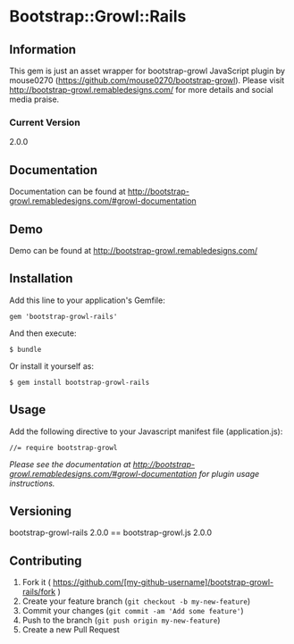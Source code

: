 # Bootstrap::Growl::Rails

## Information

This gem is just an asset wrapper for bootstrap-growl JavaScript plugin by mouse0270 (https://github.com/mouse0270/bootstrap-growl). Please visit http://bootstrap-growl.remabledesigns.com/ for more details and social media praise.

### Current Version

2.0.0

## Documentation

Documentation can be found at http://bootstrap-growl.remabledesigns.com/#growl-documentation

## Demo

Demo can be found at http://bootstrap-growl.remabledesigns.com/

## Installation

Add this line to your application's Gemfile:

    gem 'bootstrap-growl-rails'

And then execute:

    $ bundle

Or install it yourself as:

    $ gem install bootstrap-growl-rails

## Usage

Add the following directive to your Javascript manifest file (application.js):

    //= require bootstrap-growl

*Please see the documentation at http://bootstrap-growl.remabledesigns.com/#growl-documentation for plugin usage instructions.*

## Versioning

bootstrap-growl-rails 2.0.0 == bootstrap-growl.js 2.0.0

## Contributing

1. Fork it ( https://github.com/[my-github-username]/bootstrap-growl-rails/fork )
2. Create your feature branch (`git checkout -b my-new-feature`)
3. Commit your changes (`git commit -am 'Add some feature'`)
4. Push to the branch (`git push origin my-new-feature`)
5. Create a new Pull Request
